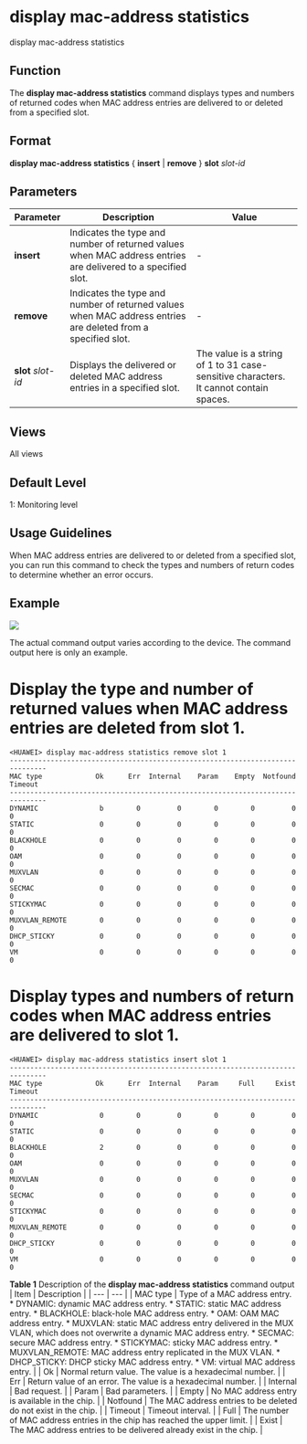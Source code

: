 display mac-address statistics
==============================

display mac-address statistics

Function
--------



The **display mac-address statistics** command displays types and numbers of returned codes when MAC address entries are delivered to or deleted from a specified slot.




Format
------

**display mac-address statistics** { **insert** | **remove** } **slot** *slot-id*


Parameters
----------

| Parameter | Description | Value |
| --- | --- | --- |
| **insert** | Indicates the type and number of returned values when MAC address entries are delivered to a specified slot. | - |
| **remove** | Indicates the type and number of returned values when MAC address entries are deleted from a specified slot. | - |
| **slot** *slot-id* | Displays the delivered or deleted MAC address entries in a specified slot. | The value is a string of 1 to 31 case-sensitive characters. It cannot contain spaces. |



Views
-----

All views


Default Level
-------------

1: Monitoring level


Usage Guidelines
----------------

When MAC address entries are delivered to or deleted from a specified slot, you can run this command to check the types and numbers of return codes to determine whether an error occurs.


Example
-------

![](../public_sys-resources/note_3.0-en-us.png) 

The actual command output varies according to the device. The command output here is only an example.


# Display the type and number of returned values when MAC address entries are deleted from slot 1.
```
<HUAWEI> display mac-address statistics remove slot 1
-------------------------------------------------------------------------------
MAC type             Ok      Err  Internal    Param    Empty  Notfound  Timeout
-------------------------------------------------------------------------------
DYNAMIC               b        0         0        0        0         0        0
STATIC                0        0         0        0        0         0        0
BLACKHOLE             0        0         0        0        0         0        0
OAM                   0        0         0        0        0         0        0
MUXVLAN               0        0         0        0        0         0        0
SECMAC                0        0         0        0        0         0        0
STICKYMAC             0        0         0        0        0         0        0
MUXVLAN_REMOTE        0        0         0        0        0         0        0
DHCP_STICKY           0        0         0        0        0         0        0
VM                    0        0         0        0        0         0        0

```

# Display types and numbers of return codes when MAC address entries are delivered to slot 1.
```
<HUAWEI> display mac-address statistics insert slot 1
-------------------------------------------------------------------------------
MAC type             Ok      Err  Internal    Param     Full     Exist  Timeout
-------------------------------------------------------------------------------
DYNAMIC               0        0         0        0        0         0        0
STATIC                0        0         0        0        0         0        0
BLACKHOLE             2        0         0        0        0         0        0
OAM                   0        0         0        0        0         0        0
MUXVLAN               0        0         0        0        0         0        0
SECMAC                0        0         0        0        0         0        0
STICKYMAC             0        0         0        0        0         0        0
MUXVLAN_REMOTE        0        0         0        0        0         0        0
DHCP_STICKY           0        0         0        0        0         0        0
VM                    0        0         0        0        0         0        0

```

**Table 1** Description of the **display mac-address statistics** command output
| Item | Description |
| --- | --- |
| MAC type | Type of a MAC address entry.   * DYNAMIC: dynamic MAC address entry. * STATIC: static MAC address entry. * BLACKHOLE: black-hole MAC address entry. * OAM: OAM MAC address entry. * MUXVLAN: static MAC address entry delivered in the MUX VLAN, which does not overwrite a dynamic MAC address entry. * SECMAC: secure MAC address entry. * STICKYMAC: sticky MAC address entry. * MUXVLAN\_REMOTE: MAC address entry replicated in the MUX VLAN. * DHCP\_STICKY: DHCP sticky MAC address entry. * VM: virtual MAC address entry. |
| Ok | Normal return value. The value is a hexadecimal number. |
| Err | Return value of an error. The value is a hexadecimal number. |
| Internal | Bad request. |
| Param | Bad parameters. |
| Empty | No MAC address entry is available in the chip. |
| Notfound | The MAC address entries to be deleted do not exist in the chip. |
| Timeout | Timeout interval. |
| Full | The number of MAC address entries in the chip has reached the upper limit. |
| Exist | The MAC address entries to be delivered already exist in the chip. |